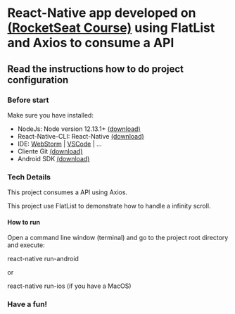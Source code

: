 # React-Native app developed on [(RocketSeat Course)](https://app.rocketseat.com.br/node/curso-react-native) using FlatList and Axios to consume a API

## Read the instructions how to do project configuration

### Before start

Make sure you have installed:
* NodeJs: Node version 12.13.1+ [(download)](https://nodejs.org/en/download)
* React-Native-CLI: React-Native [(download)](https://reactnative.dev/docs/environment-setup)
* IDE: [WebStorm](https://www.jetbrains.com/pt-br/webstorm/download) | [VSCode](https://code.visualstudio.com/download) | ... 
* Cliente Git [(download)](https://git-scm.com/downloads)
* Android SDK [(download)](https://developer.android.com/studio)

### Tech Details

This project consumes a API using Axios.

This project use FlatList to demonstrate how to handle a infinity scroll.

#### How to run

Open a command line window (terminal) and go to the project root directory and execute:

react-native run-android

or

react-native run-ios (if you have a MacOS)

### Have a fun!
